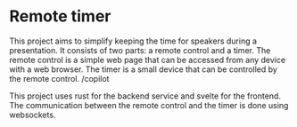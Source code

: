 # Remote timer

This project aims to simplify keeping the time for speakers during a presentation. It consists of two parts: a remote control and a timer. The remote control is a simple web page that can be accessed from any device with a web browser. The timer is a small device that can be controlled by the remote control. /copilot

This project uses rust for the backend service and svelte for the frontend. The communication between the remote control and the timer is done using websockets.
